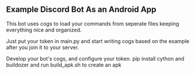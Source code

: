 ## Example Discord Bot As an Android App

This bot uses *cogs* to load your commands from seperate files keeping everything nice and organized.

Just put your token in main.py and start writing cogs based on the example after you join it to your server.

Develop your bot's cogs, and configure your token. pip install cython and buildozer and run build_apk.sh to create an apk
